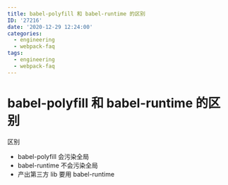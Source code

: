```yaml
---
title: babel-polyfill 和 babel-runtime 的区别
ID: '27216'
date: '2020-12-29 12:24:00'
categories:
  - engineering
  - webpack-faq
tags:
  - engineering
  - webpack-faq
---
```


# babel-polyfill 和 babel-runtime 的区别

区别

- babel-polyfill 会污染全局
- babel-runtime 不会污染全局
- 产出第三方 lib 要用 babel-runtime
 
 
 
 
 
 
 
 
 
 
 
 
 
 
 
 
 
 
 
 
 
 
